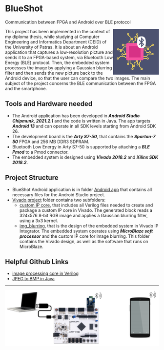 # BlueShot
Communication between FPGA and Android over BLE protocol

<img src="https://github.com/NinaP21/BlueShot/blob/master/logo.png" align="right" alt="BlueShot logo" width="150" height="150">

<p>This project has been implemented in the context of my diploma thesis, while studying at Computer Engineering and Informatics Department (CEID) of the University of Patras. It is about an Android application that captures a low-resolution picture and sends it to an FPGA-based system, via Bluetooth Low Energy (BLE) protocol. Then, the embedded system processes the image by applying a Gaussian blurring filter and then sends the new picture back to the Android device, so that the user can compare the two images. The main subject of the project concerns the BLE communication between the FPGA and the smartphone.</p>

## Tools and Hardware needed

* The Android application has been developed in ___Android Studio Chipmunk, 2021.2.1___ and the code is written in Java. The app targets ___Android 13___ and can operate in all SDK levels starting from Android SDK 26.
* The development board is the ___Arty S7-50___, that contains the ___Spartan-7 50___ FPGA and 256 MB DDR3 SDPRAM.
* Bluetooth Low Energy in Arty S7-50 is supported by attaching a ___BLE Pmod___ to a Pmod connector.
* The embedded system is designed using ___Vivado 2018.2___ and ___Xilinx SDK 2018.2___.

## Project Structure
* BlueShot Android application is in folder [Android app](https://github.com/NinaP21/BlueShot/tree/master/Android%20app) that contains all necessary files for the Android Studio project.
* [Vivado project](https://github.com/NinaP21/BlueShot/tree/master/Vivado%20project) folder contains two subfolders:
  * [custom IP core](https://github.com/NinaP21/BlueShot/tree/master/Vivado%20project/custom%20IP%20core), that includes all Verilog files needed to create and package a custom IP core in Vivado. The generated block reads a 324x576 8-bit RGB image and applies a Gaussian blurring filter, using a 3x3 kernel.
  * [img_blurring](https://github.com/NinaP21/BlueShot/tree/master/Vivado%20project/img_blurring), that is the design of the embedded system in Vivado IP Integrator. The embedded system operates using ___MicroBlaze soft processor___ and the custom IP core for image blurring. This folder contains the Vivado design, as well as the software that runs on MicroBlaze. 

## Helpful Github Links
* [image processing core in Verilog](https://github.com/vipinkmenon/SpatialFilter)
* [JPEG to BMP in Java](https://github.com/ultrakain/AndroidBitmapUtil/blob/master/src/com/ultrasonic/android/image/bitmap/util/AndroidBmpUtil.java)

***

<img src="https://github.com/NinaP21/BlueShot/blob/master/system.png" align="center" alt="System connection">
